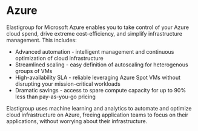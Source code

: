 # Azure

Elastigroup for Microsoft Azure enables you to take control of your Azure cloud spend,
drive extreme cost-efficiency, and simplify infrastructure management. This includes:

- Advanced automation - intelligent management and continuous optimization of cloud infrastructure
- Streamlined scaling - easy definition of autoscaling for heterogenous groups of VMs
- High-availability SLA - reliable leveraging Azure Spot VMs without disrupting your mission-critical workloads
- Dramatic savings - access to spare compute capacity for up to 90% less than pay-as-you-go pricing

Elastigroup uses machine learning and analytics to automate and optimize cloud infrastructure on Azure, freeing application teams to focus on their applications, without worrying about their infrastructure.
